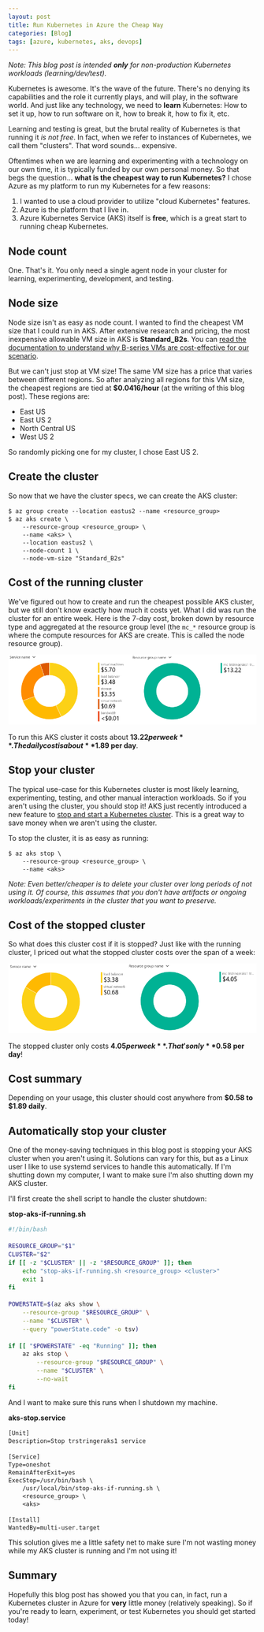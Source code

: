 ```yaml
---
layout: post
title: Run Kubernetes in Azure the Cheap Way
categories: [Blog]
tags: [azure, kubernetes, aks, devops]
---
```


*Note: This blog post is intended **only** for non-production Kubernetes workloads (learning/dev/test).*

Kubernetes is awesome. It's the wave of the future. There's no denying its capabilities and the role it currently plays, and will play, in the software world. And just like any technology, we need to **learn** Kubernetes: How to set it up, how to run software on it, how to break it, how to fix it, etc.

Learning and testing is great, but the brutal reality of Kubernetes is that running it *is not free*. In fact, when we refer to instances of Kubernetes, we call them "clusters". That word sounds... expensive.

Oftentimes when we are learning and experimenting with a technology on our own time, it is typically funded by our own personal money. So that begs the question... **what is the cheapest way to run Kubernetes?** I chose Azure as my platform to run my Kubernetes for a few reasons:

1. I wanted to use a cloud provider to utilize "cloud Kubernetes" features.
1. Azure is the platform that I live in.
1. Azure Kubernetes Service (AKS) itself is **free**, which is a great start to running cheap Kubernetes.

## Node count

One. That's it. You only need a single agent node in your cluster for learning, experimenting, development, and testing.

## Node size

Node size isn't as easy as node count. I wanted to find the cheapest VM size that I could run in AKS. After extensive research and pricing, the most inexpensive allowable VM size in AKS is **Standard_B2s**. You can [read the documentation to understand why B-series VMs are cost-effective for our scenario](https://docs.microsoft.com/en-us/azure/virtual-machines/sizes-b-series-burstable).

But we can't just stop at VM size! The same VM size has a price that varies between different regions. So after analyzing all regions for this VM size, the cheapest regions are tied at **$0.0416/hour** (at the writing of this blog post). These regions are:

* East US
* East US 2
* North Central US
* West US 2

So randomly picking one for my cluster, I chose East US 2.

## Create the cluster

So now that we have the cluster specs, we can create the AKS cluster:

```
$ az group create --location eastus2 --name <resource_group>
$ az aks create \
    --resource-group <resource_group> \
    --name <aks> \
    --location eastus2 \
    --node-count 1 \
    --node-vm-size "Standard_B2s"
```

## Cost of the running cluster

We've figured out how to create and run the cheapest possible AKS cluster, but we still don't know exactly how much it costs yet. What I did was run the cluster for an entire week. Here is the 7-day cost, broken down by resource type and aggregated at the resource group level (the `mc_*` resource group is where the compute resources for AKS are create. This is called the node resource group).

![Weekly cost of the running AKS cluster](/images/aks-cheap-on.png)

To run this AKS cluster it costs about **$13.22 per week**. The daily cost is about **$1.89 per day**.

## Stop your cluster

The typical use-case for this Kubernetes cluster is most likely learning, experimenting, testing, and other manual interaction workloads. So if you aren't using the cluster, you should stop it! AKS just recently introduced a new feature to [stop and start a Kubernetes cluster](https://docs.microsoft.com/en-us/azure/aks/start-stop-cluster). This is a great way to save money when we aren't using the cluster.

To stop the cluster, it is as easy as running:

```
$ az aks stop \
    --resource-group <resource_group> \
    --name <aks>
```

*Note: Even better/cheaper is to delete your cluster over long periods of not using it. Of course, this assumes that you don't have artifacts or ongoing workloads/experiments in the cluster that you want to preserve.*

## Cost of the stopped cluster

So what does this cluster cost if it is stopped? Just like with the running cluster, I priced out what the stopped cluster costs over the span of a week:

![Weekly cost of the stopped AKS cluster](/images/aks-cheap-off.png)

The stopped cluster only costs **$4.05 per week**. That's only **$0.58 per day**!

## Cost summary

Depending on your usage, this cluster should cost anywhere from **$0.58 to $1.89 daily**.

## Automatically stop your cluster

One of the money-saving techniques in this blog post is stopping your AKS cluster when you aren't using it. Solutions can vary for this, but as a Linux user I like to use systemd services to handle this automatically. If I'm shutting down my computer, I want to make sure I'm also shutting down my AKS cluster.

I'll first create the shell script to handle the cluster shutdown:

**stop-aks-if-running.sh**

```bash
#!/bin/bash

RESOURCE_GROUP="$1"
CLUSTER="$2"
if [[ -z "$CLUSTER" || -z "$RESOURCE_GROUP" ]]; then
	echo "stop-aks-if-running.sh <resource_group> <cluster>"
	exit 1
fi

POWERSTATE=$(az aks show \
	--resource-group "$RESOURCE_GROUP" \
	--name "$CLUSTER" \
	--query "powerState.code" -o tsv)

if [[ "$POWERSTATE" -eq "Running" ]]; then
	az aks stop \
		--resource-group "$RESOURCE_GROUP" \
		--name "$CLUSTER" \
		--no-wait
fi
```

And I want to make sure this runs when I shutdown my machine.

**aks-stop.service**

```
[Unit]
Description=Stop trstringeraks1 service

[Service]
Type=oneshot
RemainAfterExit=yes
ExecStop=/usr/bin/bash \
    /usr/local/bin/stop-aks-if-running.sh \
    <resource_group> \
    <aks>

[Install]
WantedBy=multi-user.target
```

This solution gives me a little safety net to make sure I'm not wasting money while my AKS cluster is running and I'm not using it!

## Summary

Hopefully this blog post has showed you that you can, in fact, run a Kubernetes cluster in Azure for **very** little money (relatively speaking). So if you're ready to learn, experiment, or test Kubernetes you should get started today!
